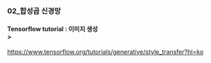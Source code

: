 ### 02_합성곱 신경망

#### Tensorflow tutorial : 이미지 생성 <br>>
https://www.tensorflow.org/tutorials/generative/style_transfer?hl=ko

